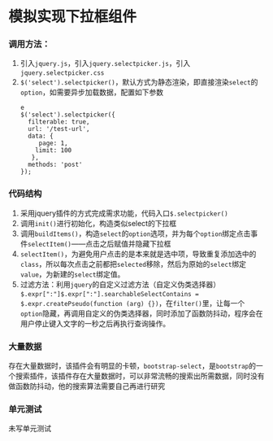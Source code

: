 # 模拟实现下拉框组件 #
### 调用方法：
1. 引入`jquery.js`，引入`jquery.selectpicker.js`，引入`jquery.selectpicker.css`
2. `$('select').selectpicker()`，默认方式为静态渲染，即直接渲染`select`的`option`，如需要异步加载数据，配置如下参数
	```
	e
	$('select').selectpicker({
	  filterable: true,
	  url: '/test-url',
	  data: {
	     page: 1,
	    limit: 100
	   },
	  methods: 'post'
	});
	```

### 代码结构
1. 采用jquery插件的方式完成需求功能，代码入口`$.selectpicker()`
2. 调用`init()`进行初始化，构造类似select的下拉框
3. 调用`buildItems()`，构造`select`的`option`选项，并为每个`option`绑定点击事件`selectItem()`——点击之后赋值并隐藏下拉框
4. `selectItem()`，为避免用户点击的是本来就是选中项，导致重复添加选中的`class`，所以每次点击之前都把`selected`移除，然后为原始的`select`绑定`value`，为新建的`select`绑定值。
5. 过滤方法：利用`jquery`的自定义过滤方法（自定义伪类选择器）`$.expr[":"]$.expr[":"].searchableSelectContains = $.expr.createPseudo(function (arg) {})`，在`filter()`里，让每一个`option`隐藏，再调用自定义的伪类选择器，同时添加了函数防抖动，程序会在用户停止键入文字的一秒之后再执行查询操作。

### 大量数据
存在大量数据时，该插件会有明显的卡顿，`bootstrap-select`，是`bootstrap`的一个搜索插件，该插件存在大量数据时，可以非常流畅的搜索出所需数据，同时没有做函数防抖动，他的搜索算法需要自己再进行研究

### 单元测试
未写单元测试
